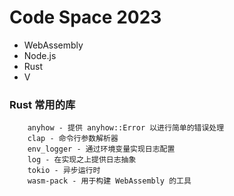 # Code Space 2023

- WebAssembly
- Node.js
- Rust
- V

### Rust 常用的库

```
    anyhow - 提供 anyhow::Error 以进行简单的错误处理
    clap - 命令行参数解析器
    env_logger - 通过环境变量实现日志配置
    log - 在实现之上提供日志抽象
    tokio - 异步运行时
    wasm-pack - 用于构建 WebAssembly 的工具
```